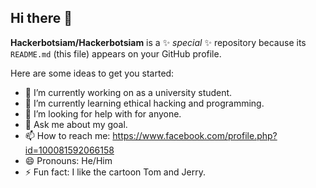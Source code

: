 ## Hi there 👋


**Hackerbotsiam/Hackerbotsiam** is a ✨ _special_ ✨ repository because its `README.md` (this file) appears on your GitHub profile.

Here are some ideas to get you started:

- 🔭 I’m currently working on as a university student.
- 🌱 I’m currently learning ethical hacking and programming.
- 🤔 I’m looking for help with for anyone.
- 💬 Ask me about my goal.
- 📫 How to reach me: https://www.facebook.com/profile.php?id=100081592066158
- 😄 Pronouns: He/Him
- ⚡ Fun fact: I like the cartoon Tom and Jerry. 


